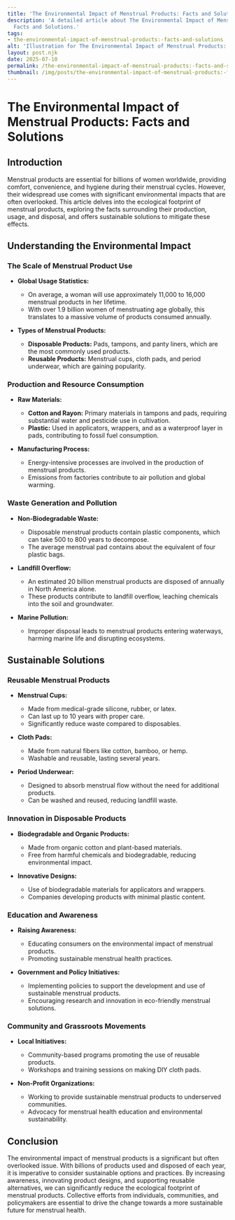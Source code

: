 ```yaml
---
title: 'The Environmental Impact of Menstrual Products: Facts and Solutions'
description: 'A detailed article about The Environmental Impact of Menstrual Products:
  Facts and Solutions.'
tags:
- the-environmental-impact-of-menstrual-products:-facts-and-solutions
alt: 'Illustration for The Environmental Impact of Menstrual Products: Facts and Solutions'
layout: post.njk
date: 2025-07-10
permalink: /the-environmental-impact-of-menstrual-products:-facts-and-solutions/
thumbnail: /img/posts/the-environmental-impact-of-menstrual-products:-facts-and-solutions.webp
---
```


# The Environmental Impact of Menstrual Products: Facts and Solutions

## Introduction

Menstrual products are essential for billions of women worldwide, providing comfort, convenience, and hygiene during their menstrual cycles. However, their widespread use comes with significant environmental impacts that are often overlooked. This article delves into the ecological footprint of menstrual products, exploring the facts surrounding their production, usage, and disposal, and offers sustainable solutions to mitigate these effects.

## Understanding the Environmental Impact

### The Scale of Menstrual Product Use

- **Global Usage Statistics:** 
  - On average, a woman will use approximately 11,000 to 16,000 menstrual products in her lifetime.
  - With over 1.9 billion women of menstruating age globally, this translates to a massive volume of products consumed annually.
  
- **Types of Menstrual Products:**
  - **Disposable Products:** Pads, tampons, and panty liners, which are the most commonly used products.
  - **Reusable Products:** Menstrual cups, cloth pads, and period underwear, which are gaining popularity.

### Production and Resource Consumption

- **Raw Materials:**
  - **Cotton and Rayon:** Primary materials in tampons and pads, requiring substantial water and pesticide use in cultivation.
  - **Plastic:** Used in applicators, wrappers, and as a waterproof layer in pads, contributing to fossil fuel consumption.

- **Manufacturing Process:**
  - Energy-intensive processes are involved in the production of menstrual products.
  - Emissions from factories contribute to air pollution and global warming.

### Waste Generation and Pollution

- **Non-Biodegradable Waste:**
  - Disposable menstrual products contain plastic components, which can take 500 to 800 years to decompose.
  - The average menstrual pad contains about the equivalent of four plastic bags.

- **Landfill Overflow:**
  - An estimated 20 billion menstrual products are disposed of annually in North America alone.
  - These products contribute to landfill overflow, leaching chemicals into the soil and groundwater.

- **Marine Pollution:**
  - Improper disposal leads to menstrual products entering waterways, harming marine life and disrupting ecosystems.

## Sustainable Solutions

### Reusable Menstrual Products

- **Menstrual Cups:**
  - Made from medical-grade silicone, rubber, or latex.
  - Can last up to 10 years with proper care.
  - Significantly reduce waste compared to disposables.

- **Cloth Pads:**
  - Made from natural fibers like cotton, bamboo, or hemp.
  - Washable and reusable, lasting several years.

- **Period Underwear:**
  - Designed to absorb menstrual flow without the need for additional products.
  - Can be washed and reused, reducing landfill waste.

### Innovation in Disposable Products

- **Biodegradable and Organic Products:**
  - Made from organic cotton and plant-based materials.
  - Free from harmful chemicals and biodegradable, reducing environmental impact.

- **Innovative Designs:**
  - Use of biodegradable materials for applicators and wrappers.
  - Companies developing products with minimal plastic content.

### Education and Awareness

- **Raising Awareness:**
  - Educating consumers on the environmental impact of menstrual products.
  - Promoting sustainable menstrual health practices.

- **Government and Policy Initiatives:**
  - Implementing policies to support the development and use of sustainable menstrual products.
  - Encouraging research and innovation in eco-friendly menstrual solutions.

### Community and Grassroots Movements

- **Local Initiatives:**
  - Community-based programs promoting the use of reusable products.
  - Workshops and training sessions on making DIY cloth pads.

- **Non-Profit Organizations:**
  - Working to provide sustainable menstrual products to underserved communities.
  - Advocacy for menstrual health education and environmental sustainability.

## Conclusion

The environmental impact of menstrual products is a significant but often overlooked issue. With billions of products used and disposed of each year, it is imperative to consider sustainable options and practices. By increasing awareness, innovating product designs, and supporting reusable alternatives, we can significantly reduce the ecological footprint of menstrual products. Collective efforts from individuals, communities, and policymakers are essential to drive the change towards a more sustainable future for menstrual health.